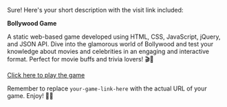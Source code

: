 Sure! Here's your short description with the visit link included:

**Bollywood Game**

A static web-based game developed using HTML, CSS, JavaScript, jQuery, and JSON API. Dive into the glamorous world of Bollywood and test your knowledge about movies and celebrities in an engaging and interactive format. Perfect for movie buffs and trivia lovers! 🎬🌟

[Click here to play the game](https://movie-guess.netlify.app/)

Remember to replace `your-game-link-here` with the actual URL of your game. Enjoy! 🎥🍿
